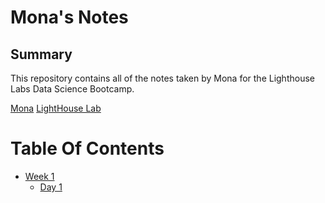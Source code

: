 # Mona's Notes
## Summary 

This repository contains all of the notes taken by Mona for the Lighthouse Labs Data Science Bootcamp.

[Mona](https://github.com/Mona-Klj)
[LightHouse Lab](https://www.lighthouselabs.ca/)

# Table Of Contents


* [Week 1](/Week_1)
  * [Day 1](/Week_1/Day_1)